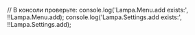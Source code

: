 // В консоли проверьте:
console.log('Lampa.Menu.add exists:', !!Lampa.Menu.add);
console.log('Lampa.Settings.add exists:', !!Lampa.Settings.add);